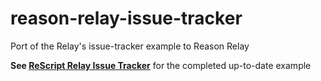 # reason-relay-issue-tracker

Port of the Relay's issue-tracker example to Reason Relay

**See [ReScript Relay Issue Tracker](https://github.com/cometkim/rescript-relay-issue-tracker)** for the completed up-to-date example
